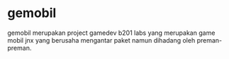 # gemobil
gemobil merupakan project gamedev b201 labs yang merupakan game mobil jnx yang berusaha mengantar paket namun dihadang oleh preman-preman.

